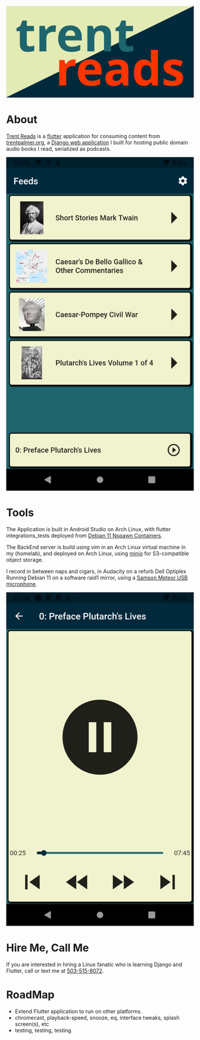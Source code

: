 [![Trent Reads Feature Graphic](https://github.com/TrentSPalmer/trentreads/blob/master/trent_reads_feature_graphic.png)](https://play.google.com/store/apps/details?id=org.trentpalmer.trentreads)
# About

[Trent Reads](https://play.google.com/store/apps/details?id=org.trentpalmer.trentreads)
is a [flutter](https://flutter.dev/) application for consuming content from
[trentpalmer.org](https://github.com/TrentSPalmer/trentpalmerdotorg),
a [Django web application](https://www.djangoproject.com/) I built for hosting public domain
audio books I read, serialized as podcasts.

![Screen Shot](https://github.com/TrentSPalmer/trentreads/blob/master/screenshots/Screenshot_20210923-015633_trentreads.png)

# Tools
The Application is built in Android Studio on Arch Linux, with
flutter integrations_tests deployed from
[Debian 11 Nspawn Containers](https://blog.trentsonlinedocs.xyz/posts/debian-11-nspawn-flutter-integration-test-server/).

The BackEnd server is build using vim in an Arch Linux virtual machine in my (homelab), and
deployed on Arch Linux, using [minio](https://min.io/) for S3-compatible object storage.

I record in between naps and cigars, in Audacity on a refurb Dell Optiplex Running Debian 11 on a software raid1 mirror, using a
[Samson Meteor USB microphone](http://www.samsontech.com/samson/products/microphones/usb-microphones/meteormic/).

![Screen Shot](https://github.com/TrentSPalmer/trentreads/blob/master/screenshots/Screenshot_20210923-015815_trentreads.png)

# Hire Me, Call Me
If you are interested in hiring a Linux fanatic who is learning Django and Flutter,
call or text me at <a href="tel:503-515-8072">503-515-8072</a>.

# RoadMap
* Extend Flutter application to run on other platforms.
* chromecast, playback-speed, snooze, eq, interface tweaks, splash screen(s), etc
* testing, testing, testing.
